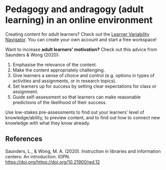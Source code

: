 # Pedagogy and andragogy (adult learning) in an online environment

Creating content for adult learners? Check out the [Learner Variability Navigator](https://lvp.digitalpromiseglobal.org/). You can create your own account and start a free workspace!

Want to increase **adult learners’ motivation?** Check out this advice from Saunders & Wong (2020):

1. Emphasise the relevance of the content.
2. Make the content appropriately challenging.
3. Give learners a sense of choice and control (e.g. options in types of activities and assignments, or in research topics).
4. Set learners up for success by setting clear expectations for class or assignment.
5. Guide self-assessment so that learners can make reasonable predictions of the likelihood of their success.

Use low-stakes pre-assessments to find out your learners’ level of knowledge/ability, to preview content, and to find out how to connect new knowledge with what they know already.

## References
Saunders, L., & Wong, M. A. (2020). Instruction in libraries and information centers: An introduction.
IOPN. https://doi.org/https://doi.org/10.21900/wd.12
